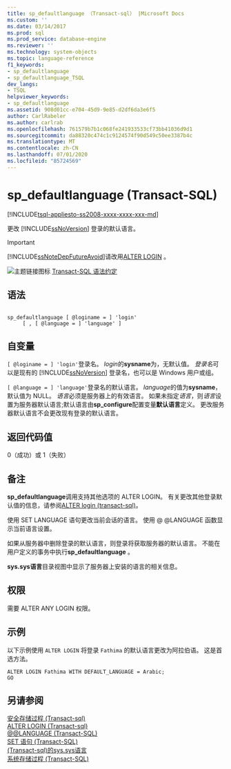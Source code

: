 ```yaml
---
title: sp_defaultlanguage （Transact-sql） |Microsoft Docs
ms.custom: ''
ms.date: 03/14/2017
ms.prod: sql
ms.prod_service: database-engine
ms.reviewer: ''
ms.technology: system-objects
ms.topic: language-reference
f1_keywords:
- sp_defaultlanguage
- sp_defaultlanguage_TSQL
dev_langs:
- TSQL
helpviewer_keywords:
- sp_defaultlanguage
ms.assetid: 908d01cc-e704-45d9-9e85-d2df6da3e6f5
author: CarlRabeler
ms.author: carlrab
ms.openlocfilehash: 761579b7b1c068fe241933533cf73bb41036d9d1
ms.sourcegitcommit: da88320c474c1c9124574f90d549c50ee3387b4c
ms.translationtype: MT
ms.contentlocale: zh-CN
ms.lasthandoff: 07/01/2020
ms.locfileid: "85724569"
---
```

# <a name="sp_defaultlanguage-transact-sql"></a>sp_defaultlanguage (Transact-SQL)
[!INCLUDE[tsql-appliesto-ss2008-xxxx-xxxx-xxx-md](../../includes/applies-to-version/sqlserver.md)]

  更改 [!INCLUDE[ssNoVersion](../../includes/ssnoversion-md.md)] 登录的默认语言。  
  
> [!IMPORTANT]  
>  [!INCLUDE[ssNoteDepFutureAvoid](../../includes/ssnotedepfutureavoid-md.md)]请改用[ALTER LOGIN](../../t-sql/statements/alter-login-transact-sql.md) 。  
  
 ![主题链接图标](../../database-engine/configure-windows/media/topic-link.gif "“主题链接”图标") [Transact-SQL 语法约定](../../t-sql/language-elements/transact-sql-syntax-conventions-transact-sql.md)  
  
## <a name="syntax"></a>语法  
  
```  
  
sp_defaultlanguage [ @loginame = ] 'login'   
     [ , [ @language = ] 'language' ]   
```  
  
## <a name="arguments"></a>自变量  
`[ @loginame = ] 'login'`登录名。 *login*的**sysname**为，无默认值。 *登录名*可以是现有的 [!INCLUDE[ssNoVersion](../../includes/ssnoversion-md.md)] 登录名，也可以是 Windows 用户或组。  
  
`[ @language = ] 'language'`登录名的默认语言。 *language*的值为**sysname**，默认值为 NULL。 *语言*必须是服务器上的有效语言。 如果未指定*语言*，则*语言*设置为服务器默认语言;默认语言由**sp_configure**配置变量**默认语言**定义。 更改服务器默认语言不会更改现有登录的默认语言。  
  
## <a name="return-code-values"></a>返回代码值  
 0（成功）或 1（失败）  
  
## <a name="remarks"></a>备注  
 **sp_defaultlanguage**调用支持其他选项的 ALTER LOGIN。 有关更改其他登录默认值的信息，请参阅[ALTER login &#40;transact-sql&#41;](../../t-sql/statements/alter-login-transact-sql.md)。  
  
 使用 SET LANGUAGE 语句更改当前会话的语言。 使用 @ @LANGUAGE 函数显示当前语言设置。  
  
 如果从服务器中删除登录的默认语言，则登录将获取服务器的默认语言。 不能在用户定义的事务中执行**sp_defaultlanguage** 。  
  
 **sys.sys语言**目录视图中显示了服务器上安装的语言的相关信息。  
  
## <a name="permissions"></a>权限  
 需要 ALTER ANY LOGIN 权限。  
  
## <a name="examples"></a>示例  
 以下示例使用 `ALTER LOGIN` 将登录 `Fathima` 的默认语言更改为阿拉伯语。 这是首选方法。  
  
```  
ALTER LOGIN Fathima WITH DEFAULT_LANGUAGE = Arabic;  
GO  
```  
  
## <a name="see-also"></a>另请参阅  
 [安全存储过程 &#40;Transact-sql&#41;](../../relational-databases/system-stored-procedures/security-stored-procedures-transact-sql.md)   
 [ALTER LOGIN &#40;Transact-sql&#41;](../../t-sql/statements/alter-login-transact-sql.md)   
 [@@LANGUAGE (Transact-SQL)](../../t-sql/functions/language-transact-sql.md)   
 [SET 语句 (Transact-SQL)](../../t-sql/statements/set-statements-transact-sql.md)   
 [&#40;Transact-sql&#41;的sys.sys语言](../../relational-databases/system-compatibility-views/sys-syslanguages-transact-sql.md)   
 [系统存储过程 (Transact-SQL)](../../relational-databases/system-stored-procedures/system-stored-procedures-transact-sql.md)  
  
  
